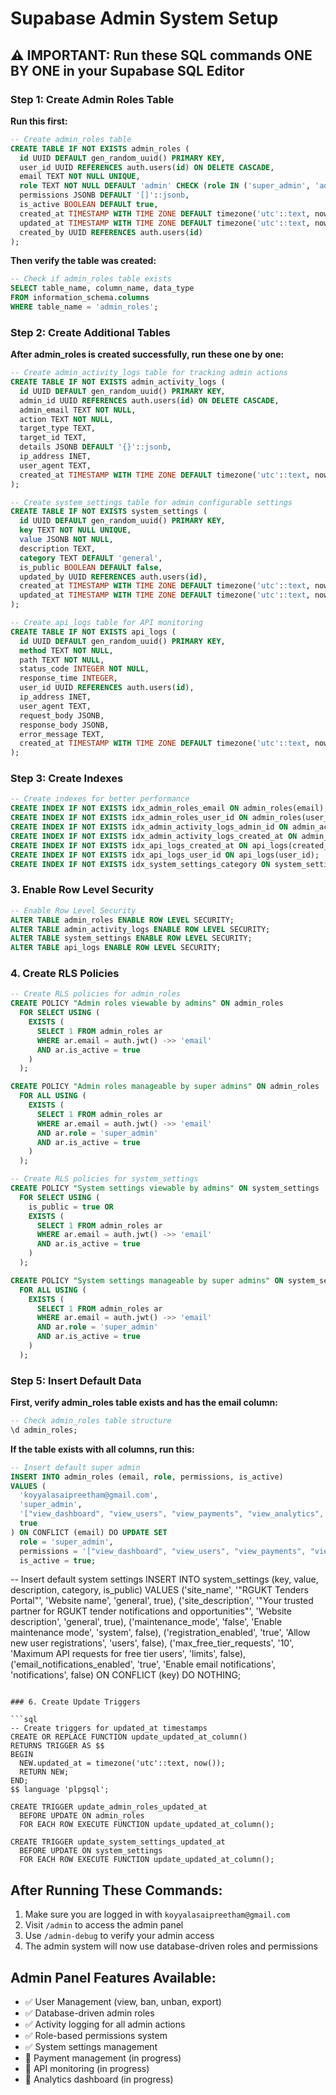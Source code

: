 # Supabase Admin System Setup

## ⚠️ IMPORTANT: Run these SQL commands ONE BY ONE in your Supabase SQL Editor

### Step 1: Create Admin Roles Table

**Run this first:**

```sql
-- Create admin_roles table
CREATE TABLE IF NOT EXISTS admin_roles (
  id UUID DEFAULT gen_random_uuid() PRIMARY KEY,
  user_id UUID REFERENCES auth.users(id) ON DELETE CASCADE,
  email TEXT NOT NULL UNIQUE,
  role TEXT NOT NULL DEFAULT 'admin' CHECK (role IN ('super_admin', 'admin', 'moderator')),
  permissions JSONB DEFAULT '[]'::jsonb,
  is_active BOOLEAN DEFAULT true,
  created_at TIMESTAMP WITH TIME ZONE DEFAULT timezone('utc'::text, now()) NOT NULL,
  updated_at TIMESTAMP WITH TIME ZONE DEFAULT timezone('utc'::text, now()) NOT NULL,
  created_by UUID REFERENCES auth.users(id)
);
```

**Then verify the table was created:**

```sql
-- Check if admin_roles table exists
SELECT table_name, column_name, data_type 
FROM information_schema.columns 
WHERE table_name = 'admin_roles';
```

### Step 2: Create Additional Tables

**After admin_roles is created successfully, run these one by one:**

```sql
-- Create admin_activity_logs table for tracking admin actions
CREATE TABLE IF NOT EXISTS admin_activity_logs (
  id UUID DEFAULT gen_random_uuid() PRIMARY KEY,
  admin_id UUID REFERENCES auth.users(id) ON DELETE CASCADE,
  admin_email TEXT NOT NULL,
  action TEXT NOT NULL,
  target_type TEXT,
  target_id TEXT,
  details JSONB DEFAULT '{}'::jsonb,
  ip_address INET,
  user_agent TEXT,
  created_at TIMESTAMP WITH TIME ZONE DEFAULT timezone('utc'::text, now()) NOT NULL
);
```

```sql
-- Create system_settings table for admin configurable settings
CREATE TABLE IF NOT EXISTS system_settings (
  id UUID DEFAULT gen_random_uuid() PRIMARY KEY,
  key TEXT NOT NULL UNIQUE,
  value JSONB NOT NULL,
  description TEXT,
  category TEXT DEFAULT 'general',
  is_public BOOLEAN DEFAULT false,
  updated_by UUID REFERENCES auth.users(id),
  created_at TIMESTAMP WITH TIME ZONE DEFAULT timezone('utc'::text, now()) NOT NULL,
  updated_at TIMESTAMP WITH TIME ZONE DEFAULT timezone('utc'::text, now()) NOT NULL
);
```

```sql
-- Create api_logs table for API monitoring
CREATE TABLE IF NOT EXISTS api_logs (
  id UUID DEFAULT gen_random_uuid() PRIMARY KEY,
  method TEXT NOT NULL,
  path TEXT NOT NULL,
  status_code INTEGER NOT NULL,
  response_time INTEGER,
  user_id UUID REFERENCES auth.users(id),
  ip_address INET,
  user_agent TEXT,
  request_body JSONB,
  response_body JSONB,
  error_message TEXT,
  created_at TIMESTAMP WITH TIME ZONE DEFAULT timezone('utc'::text, now()) NOT NULL
);
```

### Step 3: Create Indexes

```sql
-- Create indexes for better performance
CREATE INDEX IF NOT EXISTS idx_admin_roles_email ON admin_roles(email);
CREATE INDEX IF NOT EXISTS idx_admin_roles_user_id ON admin_roles(user_id);
CREATE INDEX IF NOT EXISTS idx_admin_activity_logs_admin_id ON admin_activity_logs(admin_id);
CREATE INDEX IF NOT EXISTS idx_admin_activity_logs_created_at ON admin_activity_logs(created_at DESC);
CREATE INDEX IF NOT EXISTS idx_api_logs_created_at ON api_logs(created_at DESC);
CREATE INDEX IF NOT EXISTS idx_api_logs_user_id ON api_logs(user_id);
CREATE INDEX IF NOT EXISTS idx_system_settings_category ON system_settings(category);
```

### 3. Enable Row Level Security

```sql
-- Enable Row Level Security
ALTER TABLE admin_roles ENABLE ROW LEVEL SECURITY;
ALTER TABLE admin_activity_logs ENABLE ROW LEVEL SECURITY;
ALTER TABLE system_settings ENABLE ROW LEVEL SECURITY;
ALTER TABLE api_logs ENABLE ROW LEVEL SECURITY;
```

### 4. Create RLS Policies

```sql
-- Create RLS policies for admin_roles
CREATE POLICY "Admin roles viewable by admins" ON admin_roles
  FOR SELECT USING (
    EXISTS (
      SELECT 1 FROM admin_roles ar 
      WHERE ar.email = auth.jwt() ->> 'email' 
      AND ar.is_active = true
    )
  );

CREATE POLICY "Admin roles manageable by super admins" ON admin_roles
  FOR ALL USING (
    EXISTS (
      SELECT 1 FROM admin_roles ar 
      WHERE ar.email = auth.jwt() ->> 'email' 
      AND ar.role = 'super_admin' 
      AND ar.is_active = true
    )
  );

-- Create RLS policies for system_settings
CREATE POLICY "System settings viewable by admins" ON system_settings
  FOR SELECT USING (
    is_public = true OR 
    EXISTS (
      SELECT 1 FROM admin_roles ar 
      WHERE ar.email = auth.jwt() ->> 'email' 
      AND ar.is_active = true
    )
  );

CREATE POLICY "System settings manageable by super admins" ON system_settings
  FOR ALL USING (
    EXISTS (
      SELECT 1 FROM admin_roles ar 
      WHERE ar.email = auth.jwt() ->> 'email' 
      AND ar.role = 'super_admin' 
      AND ar.is_active = true
    )
  );
```

### Step 5: Insert Default Data

**First, verify admin_roles table exists and has the email column:**

```sql
-- Check admin_roles table structure
\d admin_roles;
```

**If the table exists with all columns, run this:**

```sql
-- Insert default super admin
INSERT INTO admin_roles (email, role, permissions, is_active)
VALUES (
  'koyyalasaipreetham@gmail.com',
  'super_admin',
  '["view_dashboard", "view_users", "view_payments", "view_analytics", "view_api_logs", "manage_users", "manage_payments", "manage_subscriptions", "view_system_logs", "manage_admins", "system_settings", "dangerous_operations", "export_data"]'::jsonb,
  true
) ON CONFLICT (email) DO UPDATE SET
  role = 'super_admin',
  permissions = '["view_dashboard", "view_users", "view_payments", "view_analytics", "view_api_logs", "manage_users", "manage_payments", "manage_subscriptions", "view_system_logs", "manage_admins", "system_settings", "dangerous_operations", "export_data"]'::jsonb,
  is_active = true;
```

-- Insert default system settings
INSERT INTO system_settings (key, value, description, category, is_public) VALUES
('site_name', '"RGUKT Tenders Portal"', 'Website name', 'general', true),
('site_description', '"Your trusted partner for RGUKT tender notifications and opportunities"', 'Website description', 'general', true),
('maintenance_mode', 'false', 'Enable maintenance mode', 'system', false),
('registration_enabled', 'true', 'Allow new user registrations', 'users', false),
('max_free_tier_requests', '10', 'Maximum API requests for free tier users', 'limits', false),
('email_notifications_enabled', 'true', 'Enable email notifications', 'notifications', false)
ON CONFLICT (key) DO NOTHING;
```

### 6. Create Update Triggers

```sql
-- Create triggers for updated_at timestamps
CREATE OR REPLACE FUNCTION update_updated_at_column()
RETURNS TRIGGER AS $$
BEGIN
  NEW.updated_at = timezone('utc'::text, now());
  RETURN NEW;
END;
$$ language 'plpgsql';

CREATE TRIGGER update_admin_roles_updated_at
  BEFORE UPDATE ON admin_roles
  FOR EACH ROW EXECUTE FUNCTION update_updated_at_column();

CREATE TRIGGER update_system_settings_updated_at
  BEFORE UPDATE ON system_settings
  FOR EACH ROW EXECUTE FUNCTION update_updated_at_column();
```

## After Running These Commands:

1. Make sure you are logged in with `koyyalasaipreetham@gmail.com`
2. Visit `/admin` to access the admin panel
3. Use `/admin-debug` to verify your admin access
4. The admin system will now use database-driven roles and permissions

## Admin Panel Features Available:

- ✅ User Management (view, ban, unban, export)
- ✅ Database-driven admin roles
- ✅ Activity logging for all admin actions
- ✅ Role-based permissions system
- ✅ System settings management
- 🔄 Payment management (in progress)
- 🔄 API monitoring (in progress)
- 🔄 Analytics dashboard (in progress)